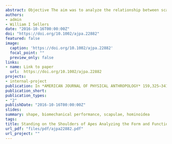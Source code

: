 ```yaml
---
abstract: Objective The aim was to analyze the relationship between scapular form and function in hominoids by using geometric morphometrics (GM) and finite element analysis (FEA). Methods FEA was used to analyze the biomechanical performance of different hominoid scapulae by simulating static postural scenarios. GM was used to quantify scapular shape differences and the relationship between form and function was analyzed by applying both multivariate-multiple regressions and phylogenetic generalized leastsquares regressions (PGLS). Results Although it has been suggested that primate scapular morphology is mainly a product of function rather than phylogeny, our results showed that shape has a significant phylogenetic signal. There was a significant relationship between scapular shape and its biomechanical performance; hence at least part of the scapular shape variation is due to non-phylogenetic factors, probably related to functional demands. Discussion This study has shown that a combined approach using GM and FEAwas able to cast some light regarding the functional and phylogenetic contributions in hominoid scapular morphology, thus contributing to a better insight of the association between scapular form and function.
authors:
- admin
- William I Sellers
date: "2016-10-16T00:00:00Z"
doi: "https://doi.org/10.1002/ajpa.22882"
featured: false
image:
  caption: 'https://doi.org/10.1002/ajpa.22882'
  focal_point: ""
  preview_only: false
links:
- name: Link to paper
  url:  https://doi.org/10.1002/ajpa.22882
projects:
- internal-project
publication: In *AMERICAN JOURNAL OF PHYSICAL ANTHROPOLOGY* 159,325–341 (2016)
publication_short: 
publication_types:
- "2"
publishDate: "2016-10-16T00:00:00Z"
slides: 
summary: shape, biomechanical performance, scapulae, hominoidea
tags:
title: Standing on the Shoulders of Apes Analyzing the Form and Function of the Hominoid Scapula Using Geometric Morphometrics and Finite Element Analysis
url_pdf: "files/pdf/ajpa22882.pdf"
url_project: ""
---
```


